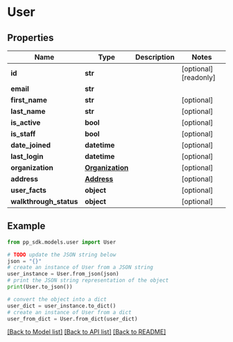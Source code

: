 # User


## Properties

Name | Type | Description | Notes
------------ | ------------- | ------------- | -------------
**id** | **str** |  | [optional] [readonly] 
**email** | **str** |  | 
**first_name** | **str** |  | [optional] 
**last_name** | **str** |  | [optional] 
**is_active** | **bool** |  | [optional] 
**is_staff** | **bool** |  | [optional] 
**date_joined** | **datetime** |  | [optional] 
**last_login** | **datetime** |  | [optional] 
**organization** | [**Organization**](Organization.md) |  | [optional] 
**address** | [**Address**](Address.md) |  | [optional] 
**user_facts** | **object** |  | [optional] 
**walkthrough_status** | **object** |  | [optional] 

## Example

```python
from pp_sdk.models.user import User

# TODO update the JSON string below
json = "{}"
# create an instance of User from a JSON string
user_instance = User.from_json(json)
# print the JSON string representation of the object
print(User.to_json())

# convert the object into a dict
user_dict = user_instance.to_dict()
# create an instance of User from a dict
user_from_dict = User.from_dict(user_dict)
```
[[Back to Model list]](../README.md#documentation-for-models) [[Back to API list]](../README.md#documentation-for-api-endpoints) [[Back to README]](../README.md)


